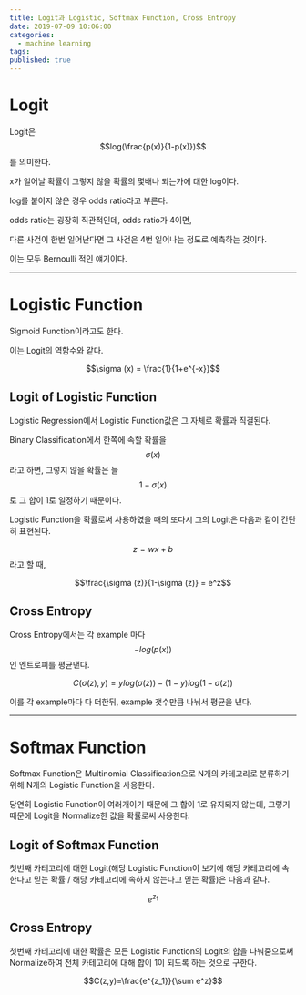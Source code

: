 ```yaml
---
title: Logit과 Logistic, Softmax Function, Cross Entropy
date: 2019-07-09 10:06:00
categories:
  - machine learning
tags:
published: true
---
```


# Logit

Logit은 $$log(\frac{p(x)}{1-p(x)})$$를 의미한다.

x가 일어날 확률이 그렇지 않을 확률의 몇배나 되는가에 대한 log이다.

log를 붙이지 않은 경우 odds ratio라고 부른다.

odds ratio는 굉장히 직관적인데, odds ratio가 4이면,

다른 사건이 한번 일어난다면 그 사건은 4번 일어나는 정도로 예측하는 것이다.

이는 모두 Bernoulli 적인 얘기이다.

---

# Logistic Function

Sigmoid Function이라고도 한다.

이는 Logit의 역함수와 같다.

$$\sigma (x) = \frac{1}{1+e^{-x}}$$

## Logit of Logistic Function

Logistic Regression에서 Logistic Function값은 그 자체로 확률과 직결된다.

Binary Classification에서 한쪽에 속할 확률을 $$\sigma (x)$$ 라고 하면, 그렇지 않을 확률은 늘 $$1 - \sigma (x)$$ 로 그 합이 1로 일정하기 때문이다.

Logistic Function을 확률로써 사용하였을 때의 또다시 그의 Logit은 다음과 같이 간단히 표현된다.

$$z=wx+b$$ 라고 할 때,

$$\frac{\sigma (z)}{1-\sigma (z)} = e^z$$

## Cross Entropy

Cross Entropy에서는 각 example 마다 $$-log(p(x))$$ 인 엔트로피를 평균낸다.

$$C(\sigma (z),y)=ylog(\sigma (z))-(1-y)log(1-\sigma (z))$$

이를 각 example마다 다 더한뒤, example 갯수만큼 나눠서 평균을 낸다.

---

# Softmax Function

Softmax Function은 Multinomial Classification으로 N개의 카테고리로 분류하기 위해 N개의 Logistic Function을 사용한다.

당연히 Logistic Function이 여러개이기 때문에 그 합이 1로 유지되지 않는데, 그렇기 때문에 Logit을 Normalize한 값을 확률로써 사용한다.

## Logit of Softmax Function

첫번째 카테고리에 대한 Logit(해당 Logistic Function이 보기에 해당 카테고리에 속한다고 믿는 확률 / 해당 카테고리에 속하지 않는다고 믿는 확률)은 다음과 같다.

$$e^{z_1}$$

## Cross Entropy

첫번째 카테고리에 대한 확률은 모든 Logistic Function의 Logit의 합을 나눠줌으로써 Normalize하여 전체 카테고리에 대해 합이 1이 되도록 하는 것으로 구한다.

$$C(z,y)=\frac{e^{z_1}}{\sum e^z}$$

